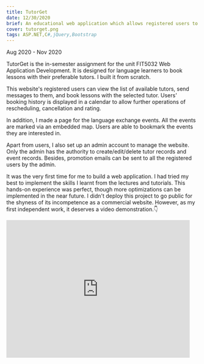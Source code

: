 ```yaml
---
title: TutorGet
date: 12/30/2020
brief: An educational web application which allows registered users to find language tutors and book lessons.
cover: tutorget.png
tags: ASP.NET,C#,jQuery,Bootstrap
---
```


Aug 2020 - Nov 2020

TutorGet is the in-semester assignment for the unit FIT5032 Web Application Development. It is designed for language learners to book lessons with their preferable tutors. I built it from scratch.

This website's registered users can view the list of available tutors, send messages to them, and book lessons with the selected tutor. Users' booking history is displayed in a calendar to allow further operations of rescheduling, cancellation and rating.

In addition, I made a page for the language exchange events. All the events are marked via an embedded map. Users are able to bookmark the events they are interested in.

Apart from users, I also set up an admin account to manage the website. Only the admin has the authority to create/edit/delete tutor records and event records. Besides, promotion emails can be sent to all the registered users by the admin.

It was the very first time for me to build a web application. I had tried my best to implement the skills I learnt from the lectures and tutorials. This hands-on experience was perfect, though more optimizations can be implemented in the near future. I didn't deploy this project to go public for the shyness of its incompetence as a commercial website. However, as my first independent work, it deserves a video demonstration.👇

<iframe width="480" height="360" src="https://www.youtube.com/embed/ClOolNwQfJQ" frameborder="0" allow="accelerometer; autoplay; clipboard-write; encrypted-media; gyroscope; picture-in-picture" allowfullscreen></iframe>

